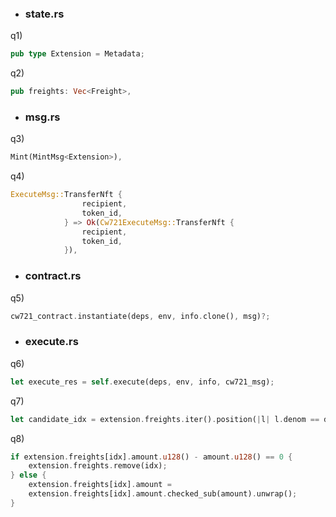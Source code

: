 * ### state.rs

q1)
```rust
pub type Extension = Metadata;
```

q2)
```rust
pub freights: Vec<Freight>,
```

* ### msg.rs

q3)
```rust
Mint(MintMsg<Extension>),
```

q4)
```rust
ExecuteMsg::TransferNft {
                recipient,
                token_id,
            } => Ok(Cw721ExecuteMsg::TransferNft {
                recipient,
                token_id,
            }),
```

* ### contract.rs

q5)
```rust
cw721_contract.instantiate(deps, env, info.clone(), msg)?;
```

* ### execute.rs

q6)
```rust
let execute_res = self.execute(deps, env, info, cw721_msg);
```

q7)
```rust
let candidate_idx = extension.freights.iter().position(|l| l.denom == denom);
```

q8)
```rust
if extension.freights[idx].amount.u128() - amount.u128() == 0 {
    extension.freights.remove(idx);
} else {
    extension.freights[idx].amount =
    extension.freights[idx].amount.checked_sub(amount).unwrap();
}
```
